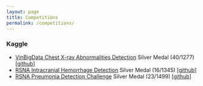 ```yaml
---
layout: page
title: Competitions
permalink: /competitions/
---
```


### Kaggle

- [VinBigData Chest X-ray Abnormalities Detection](https://www.kaggle.com/c/vinbigdata-chest-xray-abnormalities-detection) Silver Medal (40/1277) [[github]](https://github.com/brekkanegg/vinbigdata-cxr) 
- [RSNA Intracranial Hemorrhage Detection](https://www.kaggle.com/c/rsna-intracranial-hemorrhage-detection) Silver Medal (16/1345) [[github]](https://github.com/brekkanegg/kaggle-rsna-intracranial-hemorrhage) 
- [RSNA Pneumonia Detection Challenge](https://www.kaggle.com/c/rsna-pneumonia-detection-challenge) Silver Medal (23/1499) [[github]](https://github.com/brekkanegg/rsna-pneumonia/tree/master) 

